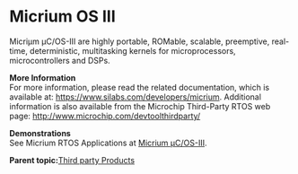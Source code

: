 # Micrium OS III

Micriµm µC/OS-III are highly portable, ROMable, scalable, preemptive, real-time, deterministic, multitasking kernels for microprocessors, microcontrollers and DSPs.

**More Information**<br />For more information, please read the related documentation, which is available at: https://www.silabs.com/developers/micrium. Additional information is also available from the Microchip Third-Party RTOS web page: http://www.microchip.com/devtoolthirdparty/

**Demonstrations**<br />See Micrium RTOS Applications at [Micrium µC/OS-III](https://github.com/Microchip-MPLAB-Harmony/micrium_ucos3).

**Parent topic:**[Third party Products](GUID-2FB7347D-8FBD-411F-88D8-58A813EA9498.md)

